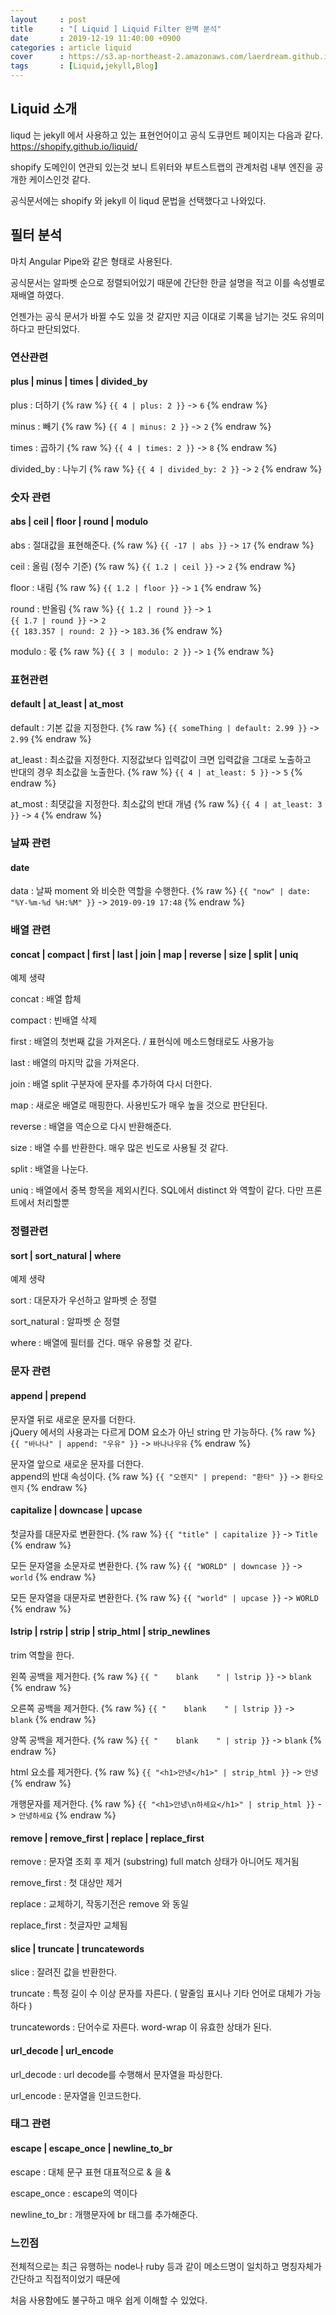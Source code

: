 ```yaml
---
layout     : post
title      : "[ Liquid ] Liquid Filter 완벽 분석"
date       : 2019-12-19 11:40:00 +0900
categories : article liquid
cover      : https://s3.ap-northeast-2.amazonaws.com/laerdream.github.io/cover/liquid.jpg
tags       : [Liquid,jekyll,Blog]
---
```



## Liquid 소개

liqud 는 jekyll 에서 사용하고 있는 표현언어이고 공식 도큐먼트 페이지는 다음과 같다.
https://shopify.github.io/liquid/


shopify 도메인이 연관되 있는것 보니 트위터와 부트스트랩의 관계처럼 내부 엔진을 공개한 케이스인것 같다.

공식문서에는 shopify 와 jekyll 이 liqud 문법을 선택했다고 나와있다.


## 필터 분석

마치 Angular Pipe와 같은 형태로 사용된다.

공식문서는 알파벳 순으로 정렬되어있기 때문에 간단한 한글 설명을 적고 이를 속성별로 재배열 하였다.

언젠가는 공식 문서가 바뀔 수도 있을 것 같지만 지금 이대로 기록을 남기는 것도 유의미하다고 판단되었다.

### 연산관련

#### plus | minus | times | divided_by

plus : 더하기
{% raw %}
```{{ 4 | plus: 2 }}``` -> ```6```
{% endraw %}

minus : 빼기
{% raw %}
```{{ 4 | minus: 2 }}``` -> ```2```
{% endraw %}

times : 곱하기
{% raw %}
```{{ 4 | times: 2 }}``` -> ```8```
{% endraw %}

divided_by : 나누기
{% raw %}
```{{ 4 | divided_by: 2 }}``` -> ```2```
{% endraw %}


### 숫자 관련

#### abs | ceil | floor | round | modulo

abs : 절대값을 표현해준다.
{% raw %}
```{{ -17 | abs }}``` -> ```17```
{% endraw %}

ceil : 올림 (정수 기준)
{% raw %}
```{{ 1.2 | ceil }}``` -> ```2```
{% endraw %}

floor : 내림
{% raw %}
```{{ 1.2 | floor }}``` -> ```1```
{% endraw %}

round : 반올림
{% raw %}
```{{ 1.2 | round }}``` -> ```1```<br>
```{{ 1.7 | round }}``` -> ```2```<br>
```{{ 183.357 | round: 2 }}``` -> ```183.36```
{% endraw %}

modulo : 몫
{% raw %}
```{{ 3 | modulo: 2 }}``` -> ```1```
{% endraw %}


### 표현관련

#### default | at_least | at_most

default : 기본 값을 지정한다.
{% raw %}
```{{ someThing | default: 2.99 }}``` -> ```2.99```
{% endraw %}

at_least : 최소값을 지정한다. 지정값보다 입력값이 크면 입력값을 그대로 노출하고<br>반대의 경우 최소값을 노출한다.
{% raw %}
```{{ 4 | at_least: 5 }}``` -> ```5```
{% endraw %}

at_most : 최댓값을 지정한다. 최소값의 반대 개념
{% raw %}
```{{ 4 | at_least: 3 }}``` -> ```4```
{% endraw %}



### 날짜 관련

#### date

data : 날짜 moment 와 비슷한 역할을 수행한다.
{% raw %}
```{{ "now" | date: "%Y-%m-%d %H:%M" }}``` -> ```2019-09-19 17:48```
{% endraw %}

### 배열 관련

#### concat | compact | first | last | join | map | reverse | size | split | uniq

예제 생략

concat : 배열 합체

compact : 빈배열 삭제

first : 배열의 첫번째 값을 가져온다. / 표현식에 메소드형태로도 사용가능

last : 배열의 마지막 값을 가져온다.

join : 배열 split 구분자에 문자를 추가하여 다시 더한다.

map : 새로운 배열로 매핑한다. 사용빈도가 매우 높을 것으로 판단된다.

reverse : 배열을 역순으로 다시 반환해준다.

size : 배열 수를 반환한다. 매우 많은 빈도로 사용될 것 같다.

split : 배열을 나눈다.

uniq : 배열에서 중복 항목을 제외시킨다. SQL에서 distinct 와 역할이 같다. 다만 프론트에서 처리할뿐


### 정렬관련

#### sort | sort_natural | where

예제 생략

sort : 대문자가 우선하고 알파벳 순 정렬

sort_natural : 알파벳 순 정렬

where : 배열에 필터를 건다. 매우 유용할 것 같다.

### 문자 관련

#### append | prepend
문자열 뒤로 새로운 문자를 더한다.<br>jQuery 에서의 사용과는 다르게 DOM 요소가 아닌 string 만 가능하다.
{% raw %}
```{{ "바나나" | append: "우유" }}``` -> ```바나나우유```
{% endraw %}

문자열 앞으로 새로운 문자를 더한다.<br>append의 반대 속성이다.
{% raw %}
```{{ "오렌지" | prepend: "환타" }}``` -> ```환타오렌지```
{% endraw %}

#### capitalize | downcase | upcase
첫글자를 대문자로 변환한다.
{% raw %}
```{{ "title" | capitalize }}``` -> ```Title```
{% endraw %}

모든 문자열을 소문자로 변환한다.
{% raw %}
```{{ "WORLD" | downcase }}``` -> ```world```
{% endraw %}

모든 문자열을 대문자로 변환한다.
{% raw %}
```{{ "world" | upcase }}``` -> ```WORLD```
{% endraw %}

#### lstrip | rstrip | strip | strip_html | strip_newlines

trim 역할을 한다.

왼쪽 공백을 제거한다.
{% raw %}
```{{ "    blank    " | lstrip }}``` -> ```blank    ```
{% endraw %}

오른쪽 공백을 제거한다.
{% raw %}
```{{ "    blank    " | lstrip }}``` -> ```    blank```
{% endraw %}

양쪽 공백을 제거한다.
{% raw %}
```{{ "    blank    " | strip }}``` -> ```blank```
{% endraw %}

html 요소를 제거한다.
{% raw %}
```{{ "<h1>안녕</h1>" | strip_html }}``` -> ```안녕```
{% endraw %}

개행문자를 제거한다.
{% raw %}
```{{ "<h1>안녕\n하세요</h1>" | strip_html }}``` -> ```안녕하세요```
{% endraw %}

#### remove | remove_first | replace | replace_first

remove : 문자열 조회 후 제거 (substring) full match 상태가 아니어도 제거됨

remove_first : 첫 대상만 제거

replace : 교체하기, 작동기전은 remove 와 동일

replace_first : 첫글자만 교체됨

#### slice | truncate | truncatewords

slice : 잘려진 값을 반환한다.

truncate : 특정 길이 수 이상 문자를 자른다. ( 말줄임 표시나 기타 언어로 대체가 가능하다 )

truncatewords : 단어수로 자른다. word-wrap 이 유효한 상태가 된다.

#### url_decode | url_encode

url_decode : url decode를 수행해서 문자열을 파싱한다.

url_encode : 문자열을 인코드한다.

### 태그 관련

#### escape | escape_once | newline_to_br

escape : 대체 문구 표현 대표적으로 & 을 &amp;

escape_once : escape의 역이다

newline_to_br : 개행문자에 br 태그를 추가해준다.

### 느낀점

전체적으로는 최근 유행하는 node나 ruby 등과 같이 메소드명이 일치하고 명칭자체가 간단하고 직접적이었기 때문에

처음 사용함에도 불구하고 매우 쉽게 이해할 수 있었다.